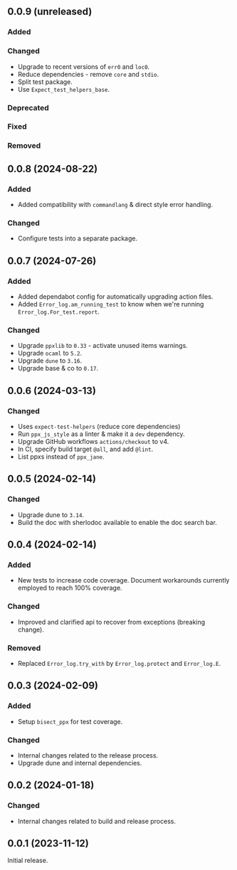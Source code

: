 ## 0.0.9 (unreleased)

### Added

### Changed

- Upgrade to recent versions of `err0` and `loc0`.
- Reduce dependencies - remove `core` and `stdio`.
- Split test package.
- Use `Expect_test_helpers_base`.

### Deprecated

### Fixed

### Removed

## 0.0.8 (2024-08-22)

### Added

- Added compatibility with `commandlang` & direct style error handling.

### Changed

- Configure tests into a separate package.

## 0.0.7 (2024-07-26)

### Added

- Added dependabot config for automatically upgrading action files.
- Added `Error_log.am_running_test` to know when we're running `Error_log.For_test.report`.

### Changed

- Upgrade `ppxlib` to `0.33` - activate unused items warnings.
- Upgrade `ocaml` to `5.2`.
- Upgrade `dune` to `3.16`.
- Upgrade base & co to `0.17`.

## 0.0.6 (2024-03-13)

### Changed

- Uses `expect-test-helpers` (reduce core dependencies)
- Run `ppx_js_style` as a linter & make it a `dev` dependency.
- Upgrade GitHub workflows `actions/checkout` to v4.
- In CI, specify build target `@all`, and add `@lint`.
- List ppxs instead of `ppx_jane`.

## 0.0.5 (2024-02-14)

### Changed

- Upgrade dune to `3.14`.
- Build the doc with sherlodoc available to enable the doc search bar.

## 0.0.4 (2024-02-14)

### Added

- New tests to increase code coverage. Document workarounds currently employed to reach 100% coverage.

### Changed

- Improved and clarified api to recover from exceptions (breaking change).

### Removed

- Replaced `Error_log.try_with` by `Error_log.protect` and `Error_log.E`.

## 0.0.3 (2024-02-09)

### Added

- Setup `bisect_ppx` for test coverage.

### Changed

- Internal changes related to the release process.
- Upgrade dune and internal dependencies.

## 0.0.2 (2024-01-18)

### Changed

- Internal changes related to build and release process.

## 0.0.1 (2023-11-12)

Initial release.
